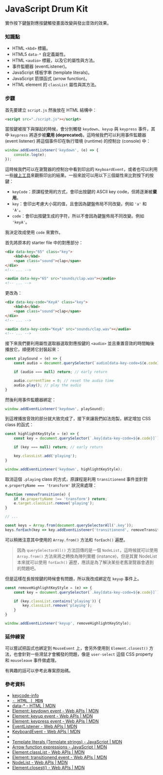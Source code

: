 # JavaScript Drum Kit

實作按下鍵盤對應按鍵觸發畫面改變與發出音效的效果。

### 知識點

* HTML `<kbd>` 標籤。
* HTML5 `data-*` 自定義屬性。
* HTML `<audio>` 標籤，以及它的屬性與方法。
* 事件監聽器 (eventListener)。
* JavaScript 樣板字串 (template literals)。
* JavaScript 箭頭函式 (arrow function)。
* HTML element 的 `classList` 屬性與其方法。

### 步驟

首先要建立 `script.js` 然後放在 HTML 結構中：

``` html
<script src="./script.js"></script>
```

當按鍵被按下與彈起的時候，會分別觸發 `keydown`、`keyup` 與 `keypress` 事件，其中 `keypress` 將逐步被**棄用 (deprecated)**。這時候我們可以利用事件監聽器 (event listener) 將這個事件印在執行環境 (runtime) 的控制台 (console) 中：

``` js
window.addEventListener('keydown', (e) => {
	console.log(e);
});
```

這時候我們可以在瀏覽器的控制台中看到印出的 `KeyboardEvent`，或者也可以利用一些[線上工具](https://uiwjs.github.io/keycode-info/)來觀察印出的結果。一般來說可以用以下三個屬性來比對按下的按鍵：

* `keyCode`：原課程使用的方式，會印出按鍵的 ASCII key code，但將逐漸被**棄用**。
* `key`：會印出考慮大小寫的值，且會因為鍵盤佈局不同改變。例如 `'a'` 和 `'A'`。
* `code`：會印出按鍵生成的字符，所以不會因為鍵盤佈局不同改變。例如 `'keyA'`。

我決定改成使用 `code` 來實作。

首先將原本的 starter file 中的對應部分：

``` html
<div data-key="65" class="key">
    <kbd>A</kbd>
    <span class="sound">clap</span>
</div>
<!-- ... -->

<audio data-key="65" src="sounds/clap.wav"></audio>
<!-- ... -->
```

更改為：

``` html
<div data-key-code="KeyA" class="key">
    <kbd>A</kbd>
    <span class="sound">clap</span>
</div>
<!-- ... -->

<audio data-key-code="KeyA" src="sounds/clap.wav"></audio>
<!-- ... -->
```

接下來我們要利用屬性選取器選取對應按鍵的 `<audio>` 並且重置音效的時間軸後播放它，順便將它封裝起來：

``` js
const playSound = (e) => {
    const audio = document.querySelector(`audio[data-key-code=${e.code}]`);

    if (audio === null) return; // early return

    audio.currentTime = 0; // reset the audio time
    audio.play(); // play the audio
}
```

然後利用事件監聽器綁定：

``` js
window.addEventListener('keydown', playSound);
```

到這裡播放音效的部分就大致完成了，接下來讓我們如法炮製，綁定增加 CSS class 的函式：

``` js
const highlightKeyStyle = (e) => {
    const key = document.querySelector(`.key[data-key-code=${e.code}]`);

    if (key === null) return; // early return

    key.classList.add('playing');
}

window.addEventListener('keydown', highlightKeyStyle);
```

取消這個 `.playing` class 的方式，原課程是利用 `transitionend` 事件並針對 `e.propertyName === 'transform'` 狀況來處理：

``` js
function removeTransition(e) {
    if (e.propertyName !== 'transform') return;
    e.target.classList.remove('playing');
}

// ...

const keys = Array.from(document.querySelectorAll('.key'));
keys.forEach(key => key.addEventListener('transitionend', removeTransition));
```

可以稍微注意其中使用的 `Array.from()` 方法和 `forEach()` 遍歷。

> 因為 `querySelectorAll()` 方法回傳的是一個 `NodeList`，這時候就可以使用 `Array.from()` 方法來將之轉換為陣列實體 (instance)，但是其實 NodeList 本來就可以使用 `forEach()` 遍歷，應該是為了解決某些老舊瀏覽器會遇到的問題吧。

但是這樣在長按按鍵的時候會有問題，所以我改成綁定在 `keyup` 事件上。

``` js
const removeHighlightKeyStyle = (e) => {
    const key = document.querySelector(`.key[data-key-code=${e.code}]`);

    if (key.classList.contains('playing')) {
        key.classList.remove('playing');
    }
}

window.addEventListener('keyup', removeHighlightKeyStyle);
```

### 延伸練習

可以嘗試把函式也綁定到 `MouseEvent` 上，會另外使用到 `Element.closest()` 方法，也會針對一些滑鼠才會觸發的問題，像是 `user-select` 這個 CSS property 和 `mouseleave` 事件做處理。

有興趣的話可以參考此專案原始碼。

### 參考資料

* [keycode-info](https://uiwjs.github.io/keycode-info/)
* [<kbd> - HTML | MDN](https://developer.mozilla.org/en-US/docs/Web/HTML/Element/kbd)
* [data-* - HTML | MDN](https://developer.mozilla.org/en-US/docs/Web/HTML/Global_attributes/data-*)
* [Element: keydown event - Web APIs | MDN](https://developer.mozilla.org/en-US/docs/Web/API/Element/keydown_event)
* [Element: keyup event - Web APIs | MDN](https://developer.mozilla.org/en-US/docs/Web/API/Element/keyup_event)
* [Element: keypress event - Web APIs | MDN](https://developer.mozilla.org/en-US/docs/Web/API/Element/keypress_event)
* [EventListener - Web APIs | MDN](https://developer.mozilla.org/en-US/docs/Web/API/EventTarget/addEventListener)
* [KeyboardEvent - Web APIs | MDN](https://developer.mozilla.org/en-US/docs/Web/API/KeyboardEvent)
* [<audio> - HTML | MDN](https://developer.mozilla.org/en-US/docs/Web/HTML/Element/audio)
* [Template literals (Template strings) - JavaScript | MDN](https://developer.mozilla.org/en-US/docs/Web/JavaScript/Reference/Template_literals)
* [Arrow function expressions - JavaScript | MDN](https://developer.mozilla.org/en-US/docs/Web/JavaScript/Reference/Functions/Arrow_functions)
* [Element.classList - Web APIs | MDN](https://developer.mozilla.org/en-US/docs/Web/API/Element/classList)
* [Element: transitionend event - Web APIs | MDN](https://developer.mozilla.org/en-US/docs/Web/API/Element/transitionend_event)
* [NodeList - Web APIs | MDN](https://developer.mozilla.org/en-US/docs/Web/API/NodeList)
* [Element.closest() - Web APIs | MDN](https://developer.mozilla.org/en-US/docs/Web/API/Element/closest)

